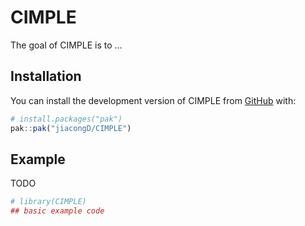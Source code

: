 
<!-- README.md is generated from README.Rmd. Please edit that file -->

# CIMPLE

<!-- badges: start -->
<!-- badges: end -->

The goal of CIMPLE is to …

## Installation

You can install the development version of CIMPLE from
[GitHub](https://github.com/) with:

``` r
# install.packages("pak")
pak::pak("jiacongD/CIMPLE")
```

## Example

TODO

``` r
# library(CIMPLE)
## basic example code
```

